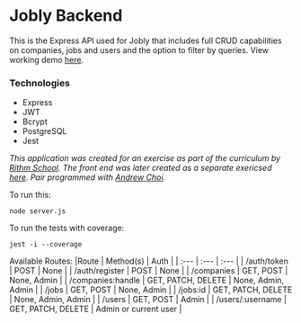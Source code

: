 # Jobly Backend

This is the Express API used for Jobly that includes full CRUD capabilities on companies, jobs and users and the option to filter by queries.
View working demo [here](https://jobly-backend-robyn.herokuapp.com/companies).

### Technologies
- Express
- JWT
- Bcrypt
- PostgreSQL
- Jest

_This application was created for an exercise as part of the curriculum by [Rithm School](https://www.rithmschool.com/). The front end was later created as a separate exericsed [here](https://github.com/robynlgy/react-jobly). Pair programmed with [Andrew Choi](https://github.com/DongChoi)._

To run this:

    node server.js

To run the tests with coverage:

    jest -i --coverage


Available Routes:
|Route | Method(s) | Auth |
| :--- | :--- | :--- |
| /auth/token | POST | None |
| /auth/register | POST | None |
| /companies | GET, POST | None, Admin |
| /companies:handle | GET, PATCH, DELETE | None, Admin, Admin |
| /jobs | GET, POST | None, Admin |
| /jobs:id | GET, PATCH, DELETE | None, Admin, Admin |
| /users | GET, POST | Admin |
| /users/:username | GET, PATCH, DELETE | Admin or current user |


